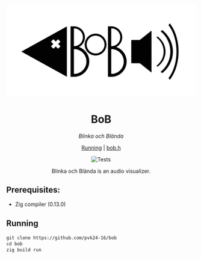 <div align="center">

![Logo](images/bob.png)

<h1>BoB</h1>
<em>Blinka och Blända</em>

<a href="#running">Running</a> | <a href="./api/bob.h">bob.h</a>

![Tests](https://github.com/pvk24-16/bob/actions/workflows/zig.yml/badge.svg?event=push)

Blinka och Blända is an audio visualizer.
</div>

## Prerequisites:
* Zig compiler (0.13.0)

## Running
```shellsession
git clone https://github.com/pvk24-16/bob
cd bob
zig build run
```
